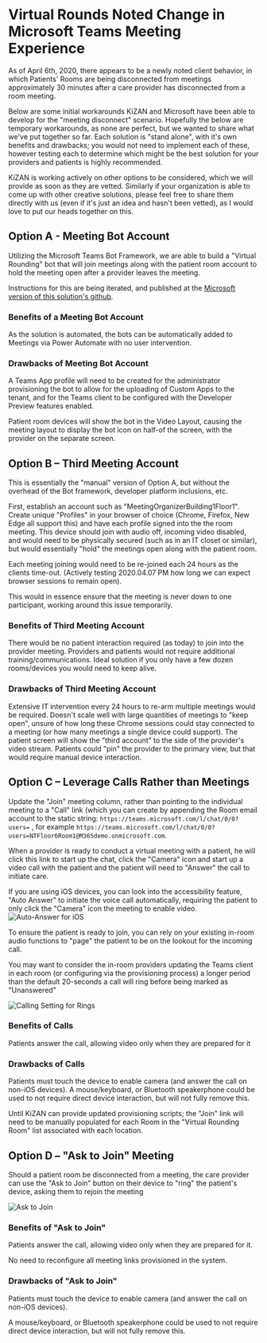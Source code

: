 # Virtual Rounds Noted Change in Microsoft Teams Meeting Experience

As of April 6th, 2020, there appears to be a newly noted client behavior, in which Patients' Rooms are being disconnected from meetings approximately 30 minutes after a care provider has disconnected from a room meeting.

Below are some initial workarounds KiZAN and Microsoft have been able to develop for the "meeting disconnect" scenario. Hopefully the below are temporary workarounds, as none are perfect, but we wanted to share what we've put together so far. Each solution is "stand alone", with it's own benefits and drawbacks; you would not need to implement each of these, however testing each to determine which might be the best solution for your providers and patients is highly recommended.

KiZAN is working actively on other options to be considered, which we will provide as soon as they are vetted.  Similarly if your organization is able to come up with other creative solutions, please feel free to share them directly with us (even if it's just an idea and hasn't been vetted), as I would love to put our heads together on this.

## Option A - Meeting Bot Account

Utilizing the Microsoft Teams Bot Framework, we are able to build a "Virtual Rounding" bot that will join meetings along with the patient room account to hold the meeting open after a provider leaves the meeting.

Instructions for this are being iterated, and published at the [Microsoft version of this solution's github](https://github.com/SmartterHealth/Virtual-Rounding/blob/master/README.md#meeting-bot).

### Benefits of a Meeting Bot Account

As the solution is automated, the bots can be automatically added to Meetings via Power Automate with no user intervention.

### Drawbacks of Meeting Bot Account

A Teams App profile will need to be created for the administrator provisioning the bot to allow for the uploading of Custom Apps to the tenant, and for the Teams client to be configured with the Developer Preview features enabled.

Patient room devices will show the bot in the Video Layout, causing the meeting layout to display the bot icon on half-of the screen, with the provider on the separate screen.

## Option B – Third Meeting Account

This is essentially the "manual" version of Option A, but without the overhead of the Bot framework, developer platform inclusions, etc.

First, establish an account such as "MeetingOrganizerBuilding1Floor1".  Create unique "Profiles" in your browser of choice (Chrome, Firefox, New Edge all support this) and have each profile signed into the the room meeting. This device should join with audio off, incoming video disabled, and would need to be physically secured (such as in an IT closet or similar), but would essentially "hold" the meetings open along with the patient room.

Each meeting joining would need to be re-joined each 24 hours as the clients time-out. (Actively testing 2020.04.07 PM how long we can expect browser sessions to remain open).

This would in essence ensure that the meeting is never down to one participant, working around this issue temporarily.

### Benefits of Third Meeting Account

There would be no patient interaction required (as today) to join into the provider meeting.  Providers and patients would not require additional training/communications.
Ideal solution if you only have a few dozen rooms/devices you would need to keep alive.

### Drawbacks of Third Meeting Account

Extensive IT intervention every 24 hours to re-arm multiple meetings would be required.
Doesn't scale well with  large quantities of meetings to "keep open", unsure of how long these Chrome sessions could stay connected to a meeting (or how many meetings a single device could support).
The patient screen will show the "third account" to the side of the provider's video stream. Patients could "pin" the provider to the primary view, but that would require manual device interaction. 

## Option C – Leverage Calls Rather than Meetings

Update the "Join" meeting column, rather than pointing to the individual meeting to a "Call" link (which you can create by appending the Room email account to the static string: `https://teams.microsoft.com/l/chat/0/0?users=`
, for example `https://teams.microsoft.com/l/chat/0/0?users=NTFloor6Room1@M365demo.onmicrosoft.com`.

When a provider is ready to conduct a virtual meeting with a patient, he will click this link to start up the chat, click the "Camera" icon and start up a video call with the patient and the patient will need to "Answer" the call to initiate care.  

If you are using iOS devices, you can look into the accessibility feature, "Auto Answer" to initiate the voice call automatically, requiring the patient to only click the "Camera" icon the meeting to enable video.  
![Auto-Answer for iOS](/Documentation/Images/Workarounds-AutoAnswer.png)

To ensure the patient is ready to join, you can rely on your existing in-room audio functions to "page" the patient to be on the lookout for the incoming call.

You may want to consider the in-room providers updating the Teams client in each room (or configuring via the provisioning process) a longer period than the default 20-seconds a call will ring before being marked as "Unanswered"

![Calling Setting for Rings](/Documentation/Images/Workarounds-CallingSettings.png)

### Benefits of Calls

Patients answer the call, allowing video only when they are prepared for it

### Drawbacks of Calls

Patients must touch the device to enable camera (and answer the call on non-iOS devices).  A mouse/keyboard, or Bluetooth speakerphone could be used to not require direct device interaction, but will not fully remove this.

Until KiZAN can provide updated provisioning scripts; the "Join" link will need to be manually populated for each Room in the "Virtual Rounding Room" list associated with each location.

## Option D – "Ask to Join" Meeting

Should a patient room be disconnected from a meeting, the care provider can use the "Ask to Join" button on their device to "ring" the patient's device, asking them to rejoin the meeting

![Ask to Join](Documentation/Images/Workarounds-AskToJoin.png)

### Benefits of "Ask to Join"

Patients answer the call, allowing video only when they are prepared for it.

No need to reconfigure all meeting links provisioned in the system.

### Drawbacks of "Ask to Join"

Patients must touch the device to enable camera (and answer the call on non-iOS devices).

A mouse/keyboard, or Bluetooth speakerphone could be used to not require direct device interaction, but will not fully remove this.
